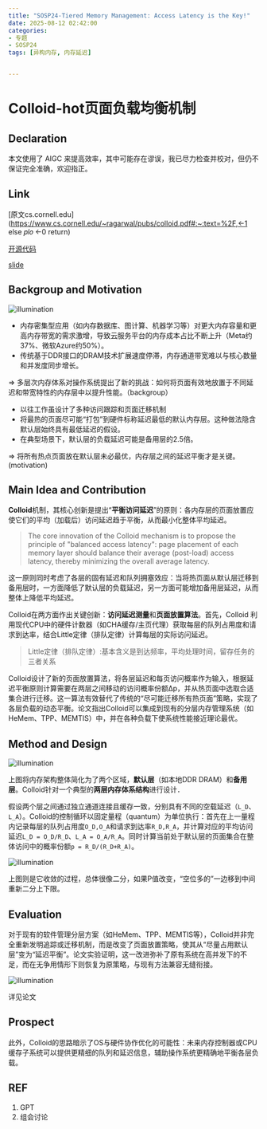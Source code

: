 ```yaml
---
title: "SOSP24-Tiered Memory Management: Access Latency is the Key!"
date: 2025-08-12 02:42:00
categories:
- 专题
- SOSP24
tags: [异构内存, 内存延迟]


---
```

# Colloid-hot页面负载均衡机制

## Declaration

本文使用了 AIGC 来提高效率，其中可能存在谬误，我已尽力检查并校对，但仍不保证完全准确，欢迎指正。

## Link

[原文cs.cornell.edu](https://www.cs.cornell.edu/~ragarwal/pubs/colloid.pdf#:~:text=%2F,←1 else 𝑝𝑙𝑜 ←0 return)

[开源代码](https://link.zhihu.com/?target=https%3A//github.com/host-architecture/colloid)

[slide](https://drive.google.com/file/d/1hs-I1ws7tARvDQlsxZuPzCU2ogUTkTU-/view?usp=sharing)

## Backgroup and Motivation

![illumination](https://s2.loli.net/2025/08/12/Lbjd5qly2aPG3z7.png)

- 内存密集型应用（如内存数据库、图计算、机器学习等）对更大内存容量和更高内存带宽的需求激增，导致云服务平台的内存成本占比不断上升（Meta约37%、微软Azure约50%）。
- 传统基于DDR接口的DRAM技术扩展速度停滞，内存通道带宽难以与核心数量和并发度同步增长。

=> 多层次内存体系对操作系统提出了新的挑战：如何将页面有效地放置于不同延迟和带宽特性的内存层中以提升性能。（backgroup）

- 以往工作虽设计了多种访问跟踪和页面迁移机制
- 将最热的页面尽可能“打包”到硬件标称延迟最低的默认内存层。这种做法隐含默认层始终具有最低延迟的假设。
- 在典型场景下，默认层的负载延迟可能是备用层的2.5倍。

=> 将所有热点页面放在默认层未必最优，内存层之间的延迟平衡才是关键。(motivation)

## Main Idea and Contribution

**Colloid**机制，其核心创新是提出“**平衡访问延迟**”的原则：各内存层的页面放置应使它们的平均（加载后）访问延迟趋于平衡，从而最小化整体平均延迟。

> The core innovation of the Colloid mechanism is to propose the principle of "balanced access latency": page placement of each memory layer should balance their average (post-load) access latency, thereby minimizing the overall average latency.

这一原则同时考虑了各层的固有延迟和队列拥塞效应：当将热页面从默认层迁移到备用层时，一方面降低了默认层的负载延迟，另一方面可能增加备用层延迟，从而整体上降低平均延迟。

Colloid在两方面作出关键创新：**访问延迟测量**和**页面放置算法**。首先，Colloid 利用现代CPU中的硬件计数器（如CHA缓存/主页代理）获取每层的队列占用度和请求到达率，结合Little定律（排队定律）计算每层的实际访问延迟。

> Little定律（排队定律）:基本含义是到达频率，平均处理时间，留存任务的三者关系

Colloid设计了新的页面放置算法，将各层延迟和每页访问概率作为输入，根据延迟平衡原则计算需要在两层之间移动的访问概率份额Δp，并从热页面中选取合适集合进行迁移。这一算法有效替代了传统的“尽可能迁移所有热页面”策略，实现了各层负载的动态平衡。论文指出Colloid可以集成到现有的分层内存管理系统（如HeMem、TPP、MEMTIS）中，并在各种负载下使系统性能接近理论最优。

## Method and Design

![illumination](https://s2.loli.net/2025/08/12/2uorYtxdFk4Q3PC.png)

上图将内存架构整体简化为了两个区域，**默认层**（如本地DDR DRAM）和**备用层**。Colloid针对一个典型的**两层内存体系结构**进行设计．

假设两个层之间通过独立通道连接且缓存一致，分别具有不同的空载延迟（`L_D`、`L_A`）。Colloid的控制循环以固定量程（quantum）为单位执行：首先在上一量程内记录每层的队列占用度`O_D,O_A`和请求到达率`R_D,R_A`，并计算对应的平均访问延迟`L_D = O_D/R_D`、`L_A = O_A/R_A`。同时计算当前处于默认层的页面集合在整体访问中的概率份额`p = R_D/(R_D+R_A)`。

![illumination](https://s2.loli.net/2025/08/12/FVvaDkomQbR3Iqh.png)

上图则是它收敛的过程，总体很像二分，如果P值改变，“空位多的”一边移到中间重新二分上下限。

## Evaluation

对于现有的软件管理分层方案（如HeMem、TPP、MEMTIS等），Colloid并非完全重新发明追踪或迁移机制，而是改变了页面放置策略，使其从“尽量占用默认层”变为“延迟平衡”。论文实验证明，这一改进弥补了原有系统在高并发下的不足，而在无争用情形下则恢复为原策略，与现有方法兼容无缝衔接。

![illumination](https://s2.loli.net/2025/08/12/FCtJL1grkm8lEho.png)

详见论文

## Prospect

此外，Colloid的思路暗示了OS与硬件协作优化的可能性：未来内存控制器或CPU缓存子系统可以提供更精细的队列和延迟信息，辅助操作系统更精确地平衡各层负载。

## REF

1. GPT
2. 组会讨论
